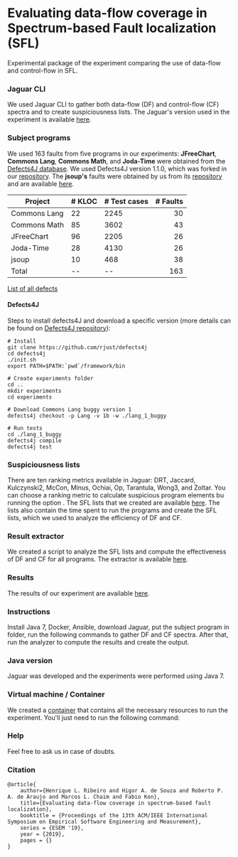 # Evaluating data-flow coverage in Spectrum-based Fault localization (SFL)
Experimental package of the experiment comparing the use of data-flow and control-flow in SFL.

### Jaguar CLI
We used Jaguar CLI to gather both data-flow (DF) and control-flow (CF) spectra and to create suspiciousness lists.
The Jaguar's version used in the experiment is available [here](https://github.com/saeg/).

### Subject programs
We used 163 faults from five programs in our experiments: **JFreeChart**, **Commons Lang**, **Commons Math**, and **Joda-Time** were obtained from the [Defects4J database](https://github.com/rjust/defects4j). We used Defects4J version 1.1.0, which was forked in our [repository](https://github.com/saeg/defects4j/commits/master). The **jsoup's** faults were obtained by us from its [repository](https://github.com/jhy/jsoup/) and are available [here](https://github.com/saeg/experiments/tree/master/jaguar-2015). 

| Project | # KLOC | # Test cases | # Faults |
|---------|---------|---------|---------:|
| Commons Lang | 22 | 2245 | 30 |
| Commons Math | 85 | 3602 | 43 |
| JFreeChart | 96 | 2205 | 26 |
| Joda-Time | 28 | 4130 | 26 |
| jsoup | 10 | 468 | 38 |
| Total | -- | -- | 163 |

[List of all defects](DEFECTS.md)

#### Defects4J
Steps to install defects4J and download a specific version (more details can be found on [Defects4J repository](https://github.com/rjust/defects4j)):

```shell
# Install
git clone https://github.com/rjust/defects4j
cd defects4j
./init.sh
export PATH=$PATH:`pwd`/framework/bin

# Create experiments folder
cd ..
mkdir experiments
cd experiments

# Download Commons Lang buggy version 1
defects4j checkout -p Lang -v 1b -w ./lang_1_buggy

# Run tests
cd ./lang_1_buggy
defects4j compile
defects4j test
```

### Suspiciousness lists
There are ten ranking metrics available in Jaguar: DRT, Jaccard, Kulczynski2, McCon, Minus, Ochiai, Op, Tarantula, Wong3, and Zoltar.
You can choose a ranking metric to calculate suspicious program elements bu running the option . The SFL lists that we created are available [here](https://github.com/saeg/user-study-sfl/tree/master/susp-lists). The lists also contain the time spent to run the programs and create the SFL lists, which we used to analyze the efficiency of DF and CF.

### Result extractor
We created a script to analyze the SFL lists and compute the effectiveness of DF and CF for all programs. The extractor is available [here]().

### Results
The results of our experiment are available [here]().

### Instructions
Install Java 7, Docker, Ansible, download Jaguar, put the subject program in folder, run the following commands to gather DF and CF spectra. After that, run the analyzer to compute the results and create the output.

### Java version
Jaguar was developed and the experiments were performed using Java 7.

### Virtual machine / Container
We created a [container](https://) that contains all the necessary resources to run the experiment. You'll just need to run the following command: 

### Help
Feel free to ask us in case of doubts.

### Citation
```
@article{
	author={Henrique L. Ribeiro and Higor A. de Souza and Roberto P. A. de Araujo and Marcos L. Chaim and Fabio Kon},
	title={Evaluating data-flow coverage in spectrum-based fault localization},
	booktitle = {Proceedings of the 13th ACM/IEEE International Symposium on Empirical Software Engineering and Measurement},
	series = {ESEM '19},
	year = {2019},
	pages = {}
}
```
